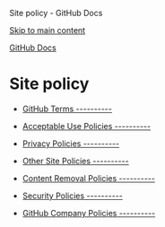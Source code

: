 Site policy - GitHub Docs

[Skip to main content](#main-content)

[](/en)[GitHub Docs](/en)

Site policy
==========

* [GitHub Terms ----------](/en/site-policy/github-terms)

* [Acceptable Use Policies ----------](/en/site-policy/acceptable-use-policies)

* [Privacy Policies ----------](/en/site-policy/privacy-policies)

* [Other Site Policies ----------](/en/site-policy/other-site-policies)

* [Content Removal Policies ----------](/en/site-policy/content-removal-policies)

* [Security Policies ----------](/en/site-policy/security-policies)

* [GitHub Company Policies ----------](/en/site-policy/github-company-policies)
